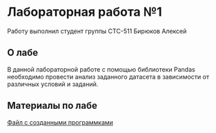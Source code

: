 # Лабораторная работа №1

Работу выполнил студент группы СТС-511 Бирюков Алексей

## О лабе
В данной лабораторной работе с помощью библиотеки Pandas необходимо провести анализ заданного датасета в зависимости от различных условий и заданий.

## Материалы по лабе
[Файл с созданными программками](https://github.com/birukovalex44/IntroML-Biryukov/blob/main/homework_1/homework1_Biryukov.ipynb)

